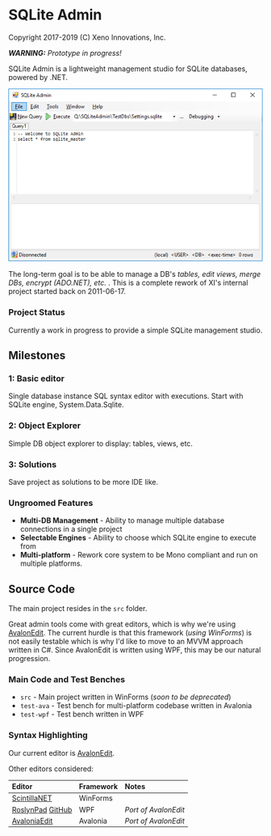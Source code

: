 # SQLite Admin
Copyright 2017-2019 (C) Xeno Innovations, Inc.

_**WARNING:** Prototype in progress!_

SQLite Admin is a lightweight management studio for SQLite databases, powered by .NET.

![](docs/ScreenShot-v0.1.png)

The long-term goal is to be able to manage a  DB's _tables, edit views, merge DBs, encrypt (ADO.NET), etc._ . This is a complete rework of XI's internal project started back on 2011-06-17.

### Project Status
Currently a work in progress to provide a simple SQLite management studio.

## Milestones

### 1: Basic editor
Single database instance SQL syntax editor with executions. Start with SQLite engine, System.Data.Sqlite.

### 2: Object Explorer
Simple DB object explorer to display: tables, views, etc.

### 3: Solutions
Save project as solutions to be more IDE like.


### Ungroomed Features
* **Multi-DB Management** - Ability to manage multiple database connections in a single project
* **Selectable Engines** - Ability to choose which SQLite engine to execute from
* **Multi-platform** - Rework core system to be Mono compliant and run on multiple platforms.

## Source Code
The main project resides in the ``src`` folder.

Great admin tools come with great editors, which is why we're using [AvalonEdit](https://github.com/icsharpcode/AvalonEdit). The current hurdle is that this framework (_using WinForms_) is not easily testable which is why I'd like to move to an MVVM approach written in C#.  Since AvalonEdit is written using WPF, this may be our natural progression.

### Main Code and Test Benches

* ``src`` - Main project written in WinForms (_soon to be deprecated_)
* ``test-ava`` - Test bench for multi-platform codebase written in Avalonia
* ``test-wpf`` - Test bench written in WPF

### Syntax Highlighting
Our current editor is [AvalonEdit](https://github.com/icsharpcode/AvalonEdit).

Other editors considered:

| Editor | Framework | Notes |
|:-------|:----------|:------|
| [ScintillaNET](https://github.com/jacobslusser/ScintillaNET) | WinForms |  |
| [RoslynPad](https://roslynpad.net/) [GitHub](https://github.com/aelij/RoslynPad) | WPF | _Port of AvalonEdit_ |
| [AvaloniaEdit](https://github.com/AvaloniaUI/AvaloniaEdit) | Avalonia | _Port of AvalonEdit_ |
